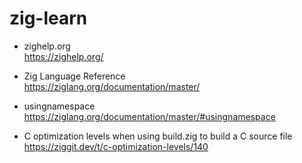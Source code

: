 # zig-learn

- zighelp.org\
  <https://zighelp.org/>

- Zig Language Reference\
  <https://ziglang.org/documentation/master/>

- usingnamespace\
  <https://ziglang.org/documentation/master/#usingnamespace>

- C optimization levels when using build.zig to build a C source file\
  <https://ziggit.dev/t/c-optimization-levels/140>

